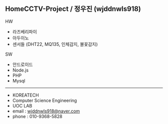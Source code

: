 ﻿## **HomeCCTV-Project** / 정우진 (wjddnwls918)

HW 
- 라즈베리파이
- 아두이노
- 센서들 (DHT22, MQ135, 인체감지, 불꽃감지)

SW
- 안드로이드
- Node.js
- PHP
- Mysql

------------------------------------------
- KOREATECH
- Computer Science Engineering
- UOC LAB
- email : wjddnwls918@naver.com
- phone : 010-9368-5828
